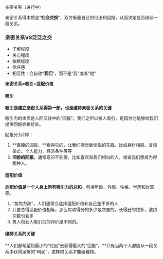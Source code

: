亲密关系（进行中）

亲密关系得本质是“**社会交换**”，双方衡量自己的付出和回报，从而决定是否继续一段关系。

### 亲密关系VS泛泛之交

* 了解程度
* 关心程度
* 依赖程度
* 信任感
* 相互性：会自称“**我们**”，而不是“我”或者“他”

**亲密关系=吸引+适配价值**

#### 吸引

**吸引是建立亲密关系得第一部，也是维持亲密关系的关键**

吸引力的本质是人际交往中的“回报”。我们之所以被人吸引，是因为他能够给我们提供回报会折好处。

回报分为2种：

1. **直接的回报。**看得见的，让我们感觉到愉悦的东西。比如身材相貌、言谈举止、个人能力、经济条件等等
2. **间接的回报**。通常意识不到得，比如喜欢和我们相似的人，或者我们想成为得那种人。

#### 适配价值

**适配价值是一个人身上所有吸引力的总和**。包括年龄、外貌、性格、学历和财富等。

1. “势均力敌”，人们通常会选择适配价值和自己差不多的人
2. 只要总得适配价值相等，那么每项得分的多少是次要的。长得丑的钱多，邀约次数也会多
3. 男人和女人吸引力的评价是不同的。

#### 维持关系的关键

**人们都希望用最小的“付出”去获得最大的“回报”。**只有当两个人都能从一段关系中获得足够的“利润”，这样的关系才能给维持。




